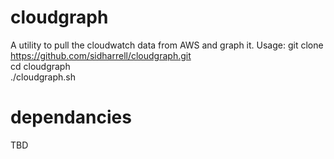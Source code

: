 # cloudgraph
A utility to pull the cloudwatch data from AWS and graph it.
Usage: git clone https://github.com/sidharrell/cloudgraph.git  
cd cloudgraph  
./cloudgraph.sh  
# dependancies
TBD
